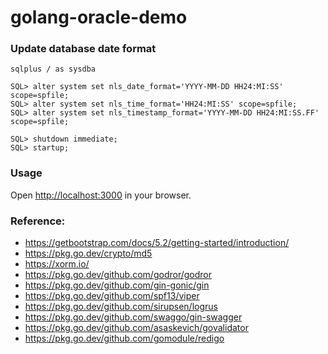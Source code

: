 # golang-oracle-demo

### Update database date format
```shell
sqlplus / as sysdba

SQL> alter system set nls_date_format='YYYY-MM-DD HH24:MI:SS' scope=spfile;
SQL> alter system set nls_time_format='HH24:MI:SS' scope=spfile;
SQL> alter system set nls_timestamp_format='YYYY-MM-DD HH24:MI:SS.FF' scope=spfile;

SQL> shutdown immediate;
SQL> startup;
```

### Usage

Open [http://localhost:3000](http://localhost:3000) in your browser.

### Reference:
- https://getbootstrap.com/docs/5.2/getting-started/introduction/
- https://pkg.go.dev/crypto/md5
- https://xorm.io/
- https://pkg.go.dev/github.com/godror/godror
- https://pkg.go.dev/github.com/gin-gonic/gin
- https://pkg.go.dev/github.com/spf13/viper
- https://pkg.go.dev/github.com/sirupsen/logrus
- https://pkg.go.dev/github.com/swaggo/gin-swagger
- https://pkg.go.dev/github.com/asaskevich/govalidator
- https://pkg.go.dev/github.com/gomodule/redigo